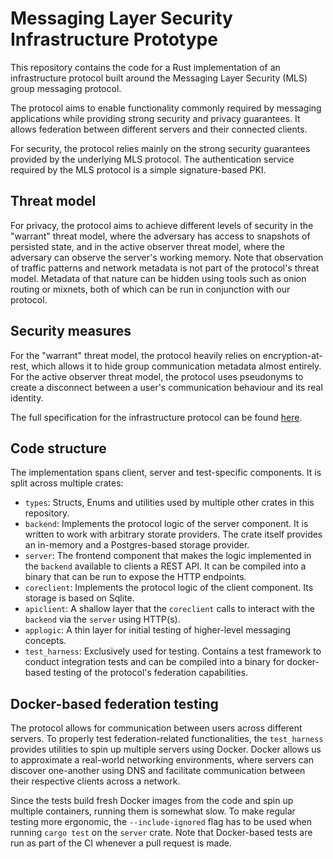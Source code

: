 # Messaging Layer Security Infrastructure Prototype

This repository contains the code for a Rust implementation of an infrastructure
protocol built around the Messaging Layer Security (MLS) group messaging
protocol.

The protocol aims to enable functionality commonly required by messaging
applications while providing strong security and privacy guarantees. It allows
federation between different servers and their connected clients.

For security, the protocol relies mainly on the strong security guarantees
provided by the underlying MLS protocol. The authentication service required by
the MLS protocol is a simple signature-based PKI.

## Threat model

For privacy, the protocol aims to achieve different levels of security in the
"warrant" threat model, where the adversary has access to snapshots of persisted
state, and in the active observer threat model, where the adversary can observe
the server's working memory. Note that observation of traffic patterns and
network metadata is not part of the protocol's threat model. Metadata of that
nature can be hidden using tools such as onion routing or mixnets, both of which
can be run in conjunction with our protocol.

## Security measures

For the "warrant" threat model, the protocol heavily relies on
encryption-at-rest, which allows it to hide group communication metadata almost
entirely. For the active observer threat model, the protocol uses pseudonyms to
create a disconnect between a user's communication behaviour and its real
identity.

The full specification for the infrastructure protocol can be found
[here](https://docs.phnx.im).

## Code structure

The implementation spans client, server and test-specific components. It is
split across multiple crates:

- `types`: Structs, Enums and utilities used by multiple other crates in this
  repository.
- `backend`: Implements the protocol logic of the server component. It is
  written to work with arbitrary storate providers. The crate itself provides an
  in-memory and a Postgres-based storage provider.
- `server`: The frontend component that makes the logic implemented in the
  `backend` available to clients a REST API. It can be compiled into a binary
  that can be run to expose the HTTP endpoints.
- `coreclient`: Implements the protocol logic of the client component. Its
  storage is based on Sqlite.
- `apiclient`: A shallow layer that the `coreclient` calls to interact with the
  `backend` via the `server` using HTTP(s).
- `applogic`: A thin layer for initial testing of higher-level messaging
  concepts.
- `test_harness`: Exclusively used for testing. Contains a test framework to
  conduct integration tests and can be compiled into a binary for docker-based
  testing of the protocol's federation capabilities.

## Docker-based federation testing

The protocol allows for communication between users across different servers. To
properly test federation-related functionalities, the `test_harness` provides
utilities to spin up multiple servers using Docker. Docker allows us to
approximate a real-world networking environments, where servers can discover
one-another using DNS and facilitate communication between their respective
clients across a network.

Since the tests build fresh Docker images from the code and spin up multiple
containers, running them is somewhat slow. To make regular testing more
ergonomic, the `--include-ignored` flag has to be used when running `cargo test`
on the `server` crate. Note that Docker-based tests are run as part of the CI
whenever a pull request is made.
